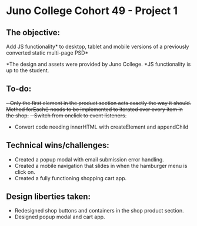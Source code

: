 # Juno College Cohort 49 - Project 1

## The objective: 

Add JS functionality* to desktop, tablet and mobile versions of a previously converted static multi-page PSD*

*The design and assets were provided by Juno College. 
*JS functionality is up to the student. 

## To-do:
~~- Only the first element in the product section acts exactly the way it should. Method forEach() needs to be implemented to iterated over every item in the shop.~~
~~- Switch from onclick to event listeners.~~
- Convert code needing innerHTML with createElement and appendChild

## Technical wins/challenges: 
- Created a popup modal with email submission error handling.
- Created a mobile navigation that slides in when the hamburger menu is click on. 
- Created a fully functioning shopping cart app.

## Design liberties taken: 

- Redesigned shop buttons and containers in the shop product section. 
- Designed popup modal and cart app. 





